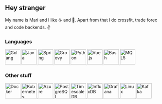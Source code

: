 ## Hey stranger

My name is Mari and I like ☕ and 🥓. Apart from that I do crossfit, trade forex and code backends. :v:

### Languages

<a href="https://golang.org/">
  <img src="http://cdn.codesamplez.com/wp-content/uploads/2015/12/golang.png" alt="Golang" height="50"/>
</a>
<a href="https://java.com/">
  <img src="https://upload.wikimedia.org/wikipedia/de/thumb/e/e1/Java-Logo.svg/243px-Java-Logo.svg.png?20061221200047" alt="Java" height="50"/>
</a>
<a href="https://spring.io/">
  <img src="https://javapointers.com/wp-content/themes/JavaPointers/img/spring-logo.png" alt="Spring" height="50"/>
</a>
<a href="https://groovy-lang.org/">
  <img src="https://upload.wikimedia.org/wikipedia/commons/thumb/3/36/Groovy-logo.svg/890px-Groovy-logo.svg.png" alt="Groovy" height="50"/>
</a>
<a href="https://python.org/">
  <img src="https://github.com/jalbertsr/logo-badge-images/blob/master/img/rsz_python.png" alt="Python" height="50"/>
</a>
<a href="https://vuejs.org/">
  <img src="https://github.com/jalbertsr/logo-badge-images/blob/master/img/rsz_vue.png" alt="Vue.js" height="50"/>
</a>
<a href="https://www.gnu.org/software/bash/">
  <img src="https://upload.wikimedia.org/wikipedia/commons/thumb/4/4b/Bash_Logo_Colored.svg/1200px-Bash_Logo_Colored.svg.png" alt="Bash" height="50"/>
</a>
<a href="https://www.mql5.com/en/docs/">
  <img src="https://c.mql5.com/i/community/logo_mql5-2.png" alt="MQL5" height="50"/>
</a>

### Other stuff

<a href="https://docker.com/">
  <img src="https://i.imgur.com/VyjCJuz.png" alt="Docker" height="50"/>
</a>
<a href="https://kubernetes.io/">
  <img src="https://cdn.icon-icons.com/icons2/2699/PNG/512/kubernetes_logo_icon_168359.png" alt="Kubernetes" height="50"/>
</a>
<a href="https://azure.microsoft.com/">
  <img src="https://swimburger.net/media/fbqnp2ie/azure.svg" alt="Azure" height="50"/>
</a>
<a href="https://postgresql.org/">
  <img src="https://github.com/jalbertsr/logo-badge-images/blob/master/img/rsz_postgresql.png" alt="PostgreSQL" height="50"/>
</a>
<a href="https://www.timescale.com/">
  <img src="https://cdn.iconscout.com/icon/free/png-256/timescaledb-1958407-1651618.png" alt="TimescaleDB" height="50"/>
</a>
<a href="https://www.influxdata.com/">
  <img src="https://influxdata.github.io/branding/img/downloads/influxdata-logo--symbol--pool-alpha.png" alt="InfluxDB" height="50"/>
</a>
<a href="https://grafana.com//">
  <img src="https://upload.wikimedia.org/wikipedia/commons/thumb/3/3b/Grafana_icon.svg/702px-Grafana_icon.svg.png?20230113182558" alt="Grafana" height="50"/>
<a href="https://linux.org/">
  <img src="https://www.pngall.com/wp-content/uploads/5/Linux-Logo-Transparent.png" alt="Linux" height="50"/>
</a>
<a href="https://kafka.apache.org/">
  <img src="https://cdn.icon-icons.com/icons2/2699/PNG/512/apache_kafka_logo_icon_167866.png" alt="Kafka" height="50"/>
</a>

</a>
<!--
<a href="https://www.snowflake.com/">
  <img src="https://companieslogo.com/img/orig/SNOW-35164165.png" alt="Snowflake" height="50"/>
</a>
<a href="https://www.databricks.com/">
  <img src="https://s3.us-east-1.amazonaws.com/accredible_temp_credential_images/16002836894132567677717491881160.png" alt="Databricks" height="50"/>
</a>
-->
